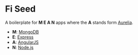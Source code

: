 Fi Seed
=======

A boilerplate for **M E A N** apps where the **A** stands form [Aurelia](http://aurelia.io).

* **M**: [MongoDB](https://www.mongodb.org/)
* **E**: [Express](http://expressjs.com/)
* **A**: [AngularJS](https://angularjs.org/)
* **N**: [Node.js](https://nodejs.org/)
